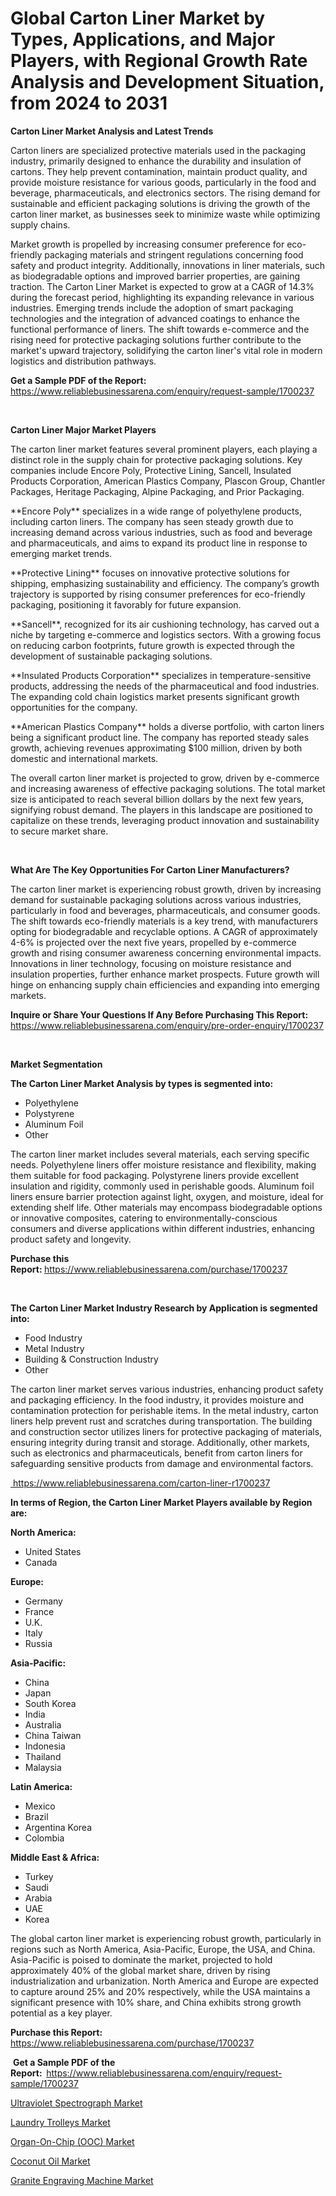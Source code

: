 <p><h1>Global Carton Liner Market by Types, Applications, and Major Players, with Regional Growth Rate Analysis and Development Situation, from 2024 to 2031</h1></p><p><strong>Carton Liner Market Analysis and Latest Trends</strong></p>
<p><p>Carton liners are specialized protective materials used in the packaging industry, primarily designed to enhance the durability and insulation of cartons. They help prevent contamination, maintain product quality, and provide moisture resistance for various goods, particularly in the food and beverage, pharmaceuticals, and electronics sectors. The rising demand for sustainable and efficient packaging solutions is driving the growth of the carton liner market, as businesses seek to minimize waste while optimizing supply chains.</p><p>Market growth is propelled by increasing consumer preference for eco-friendly packaging materials and stringent regulations concerning food safety and product integrity. Additionally, innovations in liner materials, such as biodegradable options and improved barrier properties, are gaining traction. The Carton Liner Market is expected to grow at a CAGR of 14.3% during the forecast period, highlighting its expanding relevance in various industries. Emerging trends include the adoption of smart packaging technologies and the integration of advanced coatings to enhance the functional performance of liners. The shift towards e-commerce and the rising need for protective packaging solutions further contribute to the market's upward trajectory, solidifying the carton liner's vital role in modern logistics and distribution pathways.</p></p>
<p><strong>Get a Sample PDF of the Report:&nbsp;</strong> <a href="https://www.reliablebusinessarena.com/enquiry/request-sample/1700237?utm_campaign=1726&utm_medium=2&utm_source=Github&utm_content=ia&utm_term=21102024&utm_id=carton-liner">https://www.reliablebusinessarena.com/enquiry/request-sample/1700237</a></p>
<p>&nbsp;</p>
<p><strong>Carton Liner Major Market Players</strong></p>
<p><p>The carton liner market features several prominent players, each playing a distinct role in the supply chain for protective packaging solutions. Key companies include Encore Poly, Protective Lining, Sancell, Insulated Products Corporation, American Plastics Company, Plascon Group, Chantler Packages, Heritage Packaging, Alpine Packaging, and Prior Packaging.</p><p>**Encore Poly** specializes in a wide range of polyethylene products, including carton liners. The company has seen steady growth due to increasing demand across various industries, such as food and beverage and pharmaceuticals, and aims to expand its product line in response to emerging market trends.</p><p>**Protective Lining** focuses on innovative protective solutions for shipping, emphasizing sustainability and efficiency. The company’s growth trajectory is supported by rising consumer preferences for eco-friendly packaging, positioning it favorably for future expansion.</p><p>**Sancell**, recognized for its air cushioning technology, has carved out a niche by targeting e-commerce and logistics sectors. With a growing focus on reducing carbon footprints, future growth is expected through the development of sustainable packaging solutions.</p><p>**Insulated Products Corporation** specializes in temperature-sensitive products, addressing the needs of the pharmaceutical and food industries. The expanding cold chain logistics market presents significant growth opportunities for the company.</p><p>**American Plastics Company** holds a diverse portfolio, with carton liners being a significant product line. The company has reported steady sales growth, achieving revenues approximating $100 million, driven by both domestic and international markets.</p><p>The overall carton liner market is projected to grow, driven by e-commerce and increasing awareness of effective packaging solutions. The total market size is anticipated to reach several billion dollars by the next few years, signifying robust demand. The players in this landscape are positioned to capitalize on these trends, leveraging product innovation and sustainability to secure market share.</p></p>
<p>&nbsp;</p>
<p><strong>What Are The Key Opportunities For Carton Liner Manufacturers?</strong></p>
<p><p>The carton liner market is experiencing robust growth, driven by increasing demand for sustainable packaging solutions across various industries, particularly in food and beverages, pharmaceuticals, and consumer goods. The shift towards eco-friendly materials is a key trend, with manufacturers opting for biodegradable and recyclable options. A CAGR of approximately 4-6% is projected over the next five years, propelled by e-commerce growth and rising consumer awareness concerning environmental impacts. Innovations in liner technology, focusing on moisture resistance and insulation properties, further enhance market prospects. Future growth will hinge on enhancing supply chain efficiencies and expanding into emerging markets.</p></p>
<p><strong>Inquire or Share Your Questions If Any Before Purchasing This Report:</strong> <a href="https://www.reliablebusinessarena.com/enquiry/pre-order-enquiry/1700237?utm_campaign=1726&utm_medium=2&utm_source=Github&utm_content=ia&utm_term=21102024&utm_id=carton-liner">https://www.reliablebusinessarena.com/enquiry/pre-order-enquiry/1700237</a></p>
<p>&nbsp;</p>
<p><strong>Market Segmentation</strong></p>
<p><strong>The Carton Liner Market Analysis by types is segmented into:</strong></p>
<p><ul><li>Polyethylene</li><li>Polystyrene</li><li>Aluminum Foil</li><li>Other</li></ul></p>
<p><p>The carton liner market includes several materials, each serving specific needs. Polyethylene liners offer moisture resistance and flexibility, making them suitable for food packaging. Polystyrene liners provide excellent insulation and rigidity, commonly used in perishable goods. Aluminum foil liners ensure barrier protection against light, oxygen, and moisture, ideal for extending shelf life. Other materials may encompass biodegradable options or innovative composites, catering to environmentally-conscious consumers and diverse applications within different industries, enhancing product safety and longevity.</p></p>
<p><strong>Purchase this Report:&nbsp;</strong><a href="https://www.reliablebusinessarena.com/purchase/1700237?utm_campaign=1726&utm_medium=2&utm_source=Github&utm_content=ia&utm_term=21102024&utm_id=carton-liner">https://www.reliablebusinessarena.com/purchase/1700237</a></p>
<p>&nbsp;</p>
<p><strong>The Carton Liner Market Industry Research by Application is segmented into:</strong></p>
<p><ul><li>Food Industry</li><li>Metal Industry</li><li>Building & Construction Industry</li><li>Other</li></ul></p>
<p><p>The carton liner market serves various industries, enhancing product safety and packaging efficiency. In the food industry, it provides moisture and contamination protection for perishable items. In the metal industry, carton liners help prevent rust and scratches during transportation. The building and construction sector utilizes liners for protective packaging of materials, ensuring integrity during transit and storage. Additionally, other markets, such as electronics and pharmaceuticals, benefit from carton liners for safeguarding sensitive products from damage and environmental factors.</p></p>
<p><a href="https://www.reliablebusinessarena.com/carton-liner-r1700237?utm_campaign=1726&utm_medium=2&utm_source=Github&utm_content=ia&utm_term=21102024&utm_id=carton-liner">&nbsp;https://www.reliablebusinessarena.com/carton-liner-r1700237</a></p>
<p><strong>In terms of Region, the Carton Liner Market Players available by Region are:</strong></p>
<p>
    <p> <strong> North America: </strong>
        <ul>
            <li>United States</li>
            <li>Canada</li>
        </ul>
        </p> 
    <p> <strong> Europe: </strong>
        <ul>
            <li>Germany</li>
            <li>France</li>
            <li>U.K.</li>
            <li>Italy</li>
            <li>Russia</li>
        </ul>
        </p> 
    <p> <strong> Asia-Pacific: </strong>
        <ul>
            <li>China</li>
            <li>Japan</li>
            <li>South Korea</li>
            <li>India</li>
            <li>Australia</li>
            <li>China Taiwan</li>
            <li>Indonesia</li>
            <li>Thailand</li>
            <li>Malaysia</li>
        </ul>
        </p> 
    <p> <strong> Latin America: </strong>
        <ul>
            <li>Mexico</li>
            <li>Brazil</li>
            <li>Argentina Korea</li>
            <li>Colombia</li>
        </ul>
        </p> 
    <p> <strong> Middle East & Africa: </strong>
        <ul>
            <li>Turkey</li>
            <li>Saudi</li>
            <li>Arabia</li>
            <li>UAE</li>
            <li>Korea</li>
        </ul>
    </p>
    </p>
<p><p>The global carton liner market is experiencing robust growth, particularly in regions such as North America, Asia-Pacific, Europe, the USA, and China. Asia-Pacific is poised to dominate the market, projected to hold approximately 40% of the global market share, driven by rising industrialization and urbanization. North America and Europe are expected to capture around 25% and 20% respectively, while the USA maintains a significant presence with 10% share, and China exhibits strong growth potential as a key player.</p></p>
<p><strong>Purchase this Report: </strong><a href="https://www.reliablebusinessarena.com/purchase/1700237?utm_campaign=1726&utm_medium=2&utm_source=Github&utm_content=ia&utm_term=21102024&utm_id=carton-liner">https://www.reliablebusinessarena.com/purchase/1700237</a></p>
<p>&nbsp;<strong>Get a Sample PDF of the Report:&nbsp;&nbsp;</strong><a href="https://www.reliablebusinessarena.com/enquiry/request-sample/1700237?utm_campaign=1726&utm_medium=2&utm_source=Github&utm_content=ia&utm_term=21102024&utm_id=carton-liner">https://www.reliablebusinessarena.com/enquiry/request-sample/1700237</a></p>
<p><strong></strong></p>
<p><p><a href="https://www.linkedin.com/pulse/global-ultraviolet-spectrograph-market-landscape-future-trends-e1gje?utm_campaign=1726&utm_medium=2&utm_source=Github&utm_content=ia&utm_term=21102024&utm_id=carton-liner">Ultraviolet Spectrograph Market</a></p><p><a href="https://www.linkedin.com/pulse/global-laundry-trolleys-market-trends-innovations-forward-looking-jyvie?utm_campaign=1726&utm_medium=2&utm_source=Github&utm_content=ia&utm_term=21102024&utm_id=carton-liner">Laundry Trolleys Market</a></p><p><a href="https://github.com/abbislposival/Market-Research-Report-List-1/blob/main/organ-on-chip-ooc-market.md?utm_campaign=1726&utm_medium=2&utm_source=Github&utm_content=ia&utm_term=21102024&utm_id=carton-liner">Organ-On-Chip (OOC) Market</a></p><p><a href="https://www.linkedin.com/pulse/exploring-coconut-oil-market-strategic-insights-growth-opportunities-lxtfe?utm_campaign=1726&utm_medium=2&utm_source=Github&utm_content=ia&utm_term=21102024&utm_id=carton-liner">Coconut Oil Market</a></p><p><a href="https://www.linkedin.com/pulse/granite-engraving-machine-market-report-product-type-end-i5nre?utm_campaign=1726&utm_medium=2&utm_source=Github&utm_content=ia&utm_term=21102024&utm_id=carton-liner">Granite Engraving Machine Market</a></p></p>